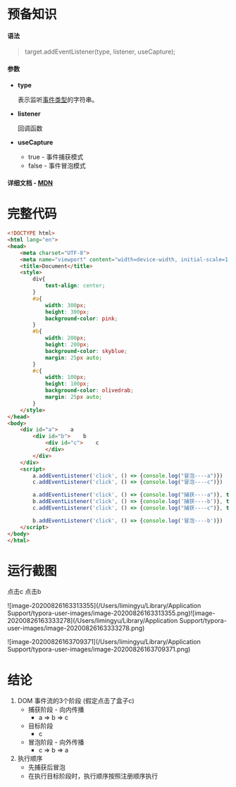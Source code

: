 # 预备知识

#### 语法

>  target.addEventListener(type, listener, useCapture);

#### 参数

- **type**

  表示监听[事件类型](https://developer.mozilla.org/zh-CN/docs/Web/Events)的字符串。

- **listener**

  回调函数

- **useCapture**
  - true - 事件捕获模式
  - false - 事件冒泡模式

#### 详细文档 -  [MDN](https://developer.mozilla.org/zh-CN/docs/Web/API/EventTarget/addEventListener)

# 完整代码

```html
<!DOCTYPE html>
<html lang="en">
<head>
    <meta charset="UTF-8">
    <meta name="viewport" content="width=device-width, initial-scale=1.0">
    <title>Document</title>
    <style>
        div{
            text-align: center;
        }
        #a{
            width: 300px;
            height: 300px;
            background-color: pink;
        }
        #b{
            width: 200px;
            height: 200px;
            background-color: skyblue;
            margin: 25px auto;
        }
        #c{
            width: 100px;
            height: 100px;
            background-color: olivedrab;
            margin: 25px auto;
        }
    </style>
</head>
<body>
    <div id="a">    a
        <div id="b">    b
            <div id="c">    c
            </div>
        </div>
    </div>
    <script>
        a.addEventListener('click', () => {console.log("冒泡----a")})
        c.addEventListener('click', () => {console.log("冒泡----c")})

        a.addEventListener('click', () => {console.log("捕获----a")}, true)
        b.addEventListener('click', () => {console.log('捕获----b')}, true)
        c.addEventListener('click', () => {console.log("捕获----c")}, true)

        b.addEventListener('click', () => {console.log('冒泡----b')})
    </script>
</body>
</html>
```

# 运行截图

点击c																	点击b

![image-20200826163313355](/Users/limingyu/Library/Application Support/typora-user-images/image-20200826163313355.png)![image-20200826163333278](/Users/limingyu/Library/Application Support/typora-user-images/image-20200826163333278.png)

![image-20200826163709371](/Users/limingyu/Library/Application Support/typora-user-images/image-20200826163709371.png)

# 结论

1. DOM 事件流的3个阶段 (假定点击了盒子c)
   - 捕获阶段 - 向内传播
     - a => b => c
   - 目标阶段
     - c
   - 冒泡阶段 - 向外传播
     - c => b => a
2. 执行顺序
   - 先捕获后冒泡
   - 在执行目标阶段时，执行顺序按照注册顺序执行